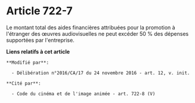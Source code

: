 # Article 722-7

Le montant total des aides financières attribuées pour la promotion à l'étranger des œuvres audiovisuelles ne peut excéder 50
% des dépenses supportées par l'entreprise.

**Liens relatifs à cet article**

	**Modifié par**:

	  - Délibération n°2016/CA/17 du 24 novembre 2016 - art. 12, v. init.

	**Cité par**:

	  - Code du cinéma et de l'image animée - art. 722-8 (V)

